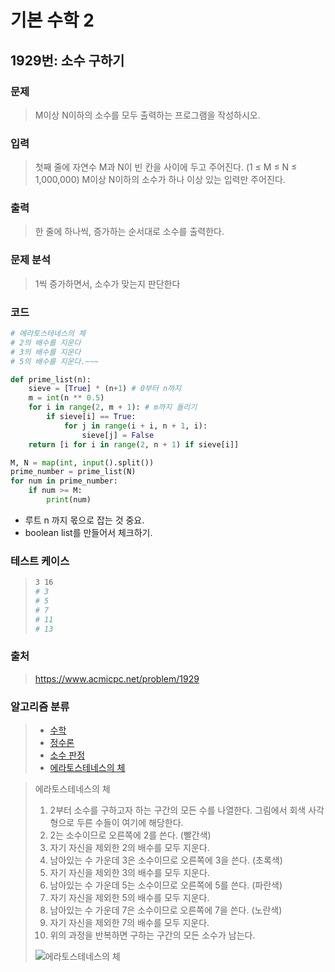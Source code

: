 # 기본 수학 2

## 1929번: 소수 구하기

### 문제

> M이상 N이하의 소수를 모두 출력하는 프로그램을 작성하시오.



### 입력

> 첫째 줄에 자연수 M과 N이 빈 칸을 사이에 두고 주어진다. (1 ≤ M ≤ N ≤ 1,000,000) M이상 N이하의 소수가 하나 이상 있는 입력만 주어진다.



### 출력

> 한 줄에 하나씩, 증가하는 순서대로 소수를 출력한다.



### 문제 분석

>1씩 증가하면서, 소수가 맞는지 판단한다



### 코드

```python
# 에라토스테네스의 체
# 2의 배수를 지운다
# 3의 배수를 지운다
# 5의 배수를 지운다.~~~

def prime_list(n):
    sieve = [True] * (n+1) # 0부터 n까지
    m = int(n ** 0.5)
    for i in range(2, m + 1): # m까지 돌리기
        if sieve[i] == True:
            for j in range(i + i, n + 1, i):
                sieve[j] = False
    return [i for i in range(2, n + 1) if sieve[i]]

M, N = map(int, input().split())
prime_number = prime_list(N)
for num in prime_number:
    if num >= M:
        print(num)
```

- 루트 n 까지 몫으로 잡는 것 중요.
- boolean list를 만들어서 체크하기.

### 테스트 케이스

> ```bash
> 3 16
> # 3
> # 5
> # 7
> # 11
> # 13
> ```



### 출처

> https://www.acmicpc.net/problem/1929



### 알고리즘 분류

> - [수학](https://www.acmicpc.net/problem/tag/124)
> - [정수론](https://www.acmicpc.net/problem/tag/95)
> - [소수 판정](https://www.acmicpc.net/problem/tag/9)
> - [에라토스테네스의 체](https://www.acmicpc.net/problem/tag/67)

> 에라토스테네스의 체
>
> 1. 2부터 소수를 구하고자 하는 구간의 모든 수를 나열한다. 그림에서 회색 사각형으로 두른 수들이 여기에 해당한다.
> 2. 2는 소수이므로 오른쪽에 2를 쓴다. (빨간색)
> 3. 자기 자신을 제외한 2의 배수를 모두 지운다.
> 4. 남아있는 수 가운데 3은 소수이므로 오른쪽에 3을 쓴다. (초록색)
> 5. 자기 자신을 제외한 3의 배수를 모두 지운다.
> 6. 남아있는 수 가운데 5는 소수이므로 오른쪽에 5를 쓴다. (파란색)
> 7. 자기 자신을 제외한 5의 배수를 모두 지운다.
> 8. 남아있는 수 가운데 7은 소수이므로 오른쪽에 7을 쓴다. (노란색)
> 9. 자기 자신을 제외한 7의 배수를 모두 지운다.
> 10. 위의 과정을 반복하면 구하는 구간의 모든 소수가 남는다.
>
> ![에라토스테네스의 체](https://upload.wikimedia.org/wikipedia/commons/b/b9/Sieve_of_Eratosthenes_animation.gif)